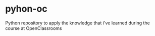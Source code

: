 # pyhon-oc
Python repository to apply the knowledge that i've learned during the course at OpenClassrooms
